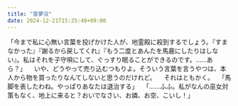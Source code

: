 ```yaml
---
title: "霊夢没"
date: 2024-12-21T15:25:49+09:00
---
```

「今まで私に心無い言葉を投げかけた人が、地霊殿に殺到するでしょう。『すまなかった』『謝るから戻してくれ』『もう二度とあんたを馬鹿にしたりはしない』。私はそれを子守唄にして、ぐっすり眠ることができるのです。……あら？」
　いや、どうやって売り込むつもりよ。そういう言葉を言うやつは、本人から物を買ったりなんてしないと思うのだけれど。
　それはともかく。
　「馬脚を表したわね。やっぱりあなたは退治する」
　「……ふふ。私がなんの巫女対策もなく、地上に来ると？おいでなさい、お燐、お空、こいし！」
